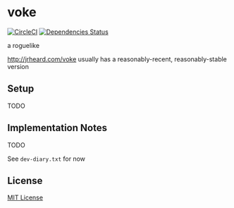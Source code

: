 # voke

[![CircleCI](https://circleci.com/gh/jrheard/voke.svg?style=svg)](https://circleci.com/gh/jrheard/voke)
[![Dependencies Status](https://jarkeeper.com/jrheard/voke/status.svg)](https://jarkeeper.com/jrheard/voke)

a roguelike

http://jrheard.com/voke usually has a reasonably-recent, reasonably-stable version

## Setup

TODO

## Implementation Notes

TODO

See `dev-diary.txt` for now

## License

[MIT License](http://choosealicense.com/licenses/mit/)
